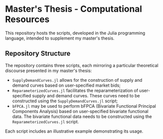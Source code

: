 # Master's Thesis - Computational Resources

This repository hosts the scripts, developed in the Julia programming language, intended to supplement my master's thesis.

## Repository Structure

The repository contains three scripts, each mirroring a particular theoretical discourse presented in my master's thesis:
  - `SupplyDemandCurves.jl` allows for the construction of supply and demand curves based on user-specified market bids;
  - `ReparameterizedCurves.jl` facilitates the reparameterization of user-specified supply and demand curves. These curves need to be constructed using the `SupplyDemandCurves.jl` script;
  - `bFPCA.jl` may be used to perform bFPCA (Bivariate Functional Principal Components Analysis) based on user-specified bivariate functional data. The bivariate functional data needs to be constructed using the `ReparameterizedCurves.jl` script.

Each script includes an illustrative example demonstrating its usage.
  
